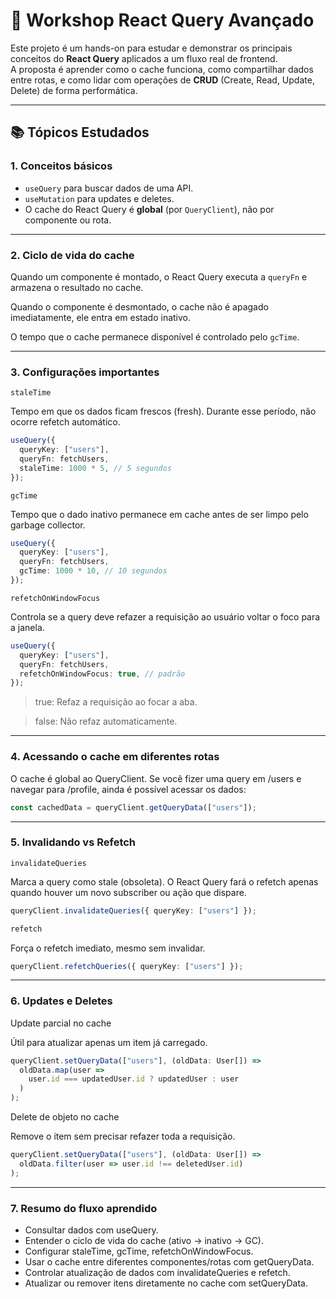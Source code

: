 # 🚀 Workshop React Query Avançado

Este projeto é um hands-on para estudar e demonstrar os principais conceitos do **React Query** aplicados a um fluxo real de frontend.  
A proposta é aprender como o cache funciona, como compartilhar dados entre rotas, e como lidar com operações de **CRUD** (Create, Read, Update, Delete) de forma performática.

---

## 📚 Tópicos Estudados

### 1. **Conceitos básicos**
- `useQuery` para buscar dados de uma API.
- `useMutation` para updates e deletes.
- O cache do React Query é **global** (por `QueryClient`), não por componente ou rota.

---

### 2. Ciclo de vida do cache

Quando um componente é montado, o React Query executa a `queryFn` e armazena o resultado no cache.

Quando o componente é desmontado, o cache não é apagado imediatamente, ele entra em estado inativo.

O tempo que o cache permanece disponível é controlado pelo `gcTime`.

---

### 3. Configurações importantes
`staleTime`

Tempo em que os dados ficam frescos (fresh).
Durante esse período, não ocorre refetch automático.

```ts
useQuery({
  queryKey: ["users"],
  queryFn: fetchUsers,
  staleTime: 1000 * 5, // 5 segundos
});
```

`gcTime`

Tempo que o dado inativo permanece em cache antes de ser limpo pelo garbage collector.
```ts
useQuery({
  queryKey: ["users"],
  queryFn: fetchUsers,
  gcTime: 1000 * 10, // 10 segundos
});
```

`refetchOnWindowFocus`

Controla se a query deve refazer a requisição ao usuário voltar o foco para a janela.
```ts
useQuery({
  queryKey: ["users"],
  queryFn: fetchUsers,
  refetchOnWindowFocus: true, // padrão
});

```

> true: Refaz a requisição ao focar a aba.

> false: Não refaz automaticamente.

---

### 4. Acessando o cache em diferentes rotas

O cache é global ao QueryClient.
Se você fizer uma query em /users e navegar para /profile, ainda é possível acessar os dados:

```ts
const cachedData = queryClient.getQueryData(["users"]);
```

---

### 5. Invalidando vs Refetch
`invalidateQueries`

Marca a query como stale (obsoleta).
O React Query fará o refetch apenas quando houver um novo subscriber ou ação que dispare.

```ts
queryClient.invalidateQueries({ queryKey: ["users"] });

refetch
```

Força o refetch imediato, mesmo sem invalidar.
```ts
queryClient.refetchQueries({ queryKey: ["users"] });
```
---

### 6. Updates e Deletes
Update parcial no cache

Útil para atualizar apenas um item já carregado.

```ts
queryClient.setQueryData(["users"], (oldData: User[]) =>
  oldData.map(user => 
    user.id === updatedUser.id ? updatedUser : user
  )
);
```

Delete de objeto no cache

Remove o item sem precisar refazer toda a requisição.

```ts
queryClient.setQueryData(["users"], (oldData: User[]) =>
  oldData.filter(user => user.id !== deletedUser.id)
);
```

---

### 7. Resumo do fluxo aprendido

- Consultar dados com useQuery.
- Entender o ciclo de vida do cache (ativo → inativo → GC).
- Configurar staleTime, gcTime, refetchOnWindowFocus.
- Usar o cache entre diferentes componentes/rotas com getQueryData.
- Controlar atualização de dados com invalidateQueries e refetch.
- Atualizar ou remover itens diretamente no cache com setQueryData.